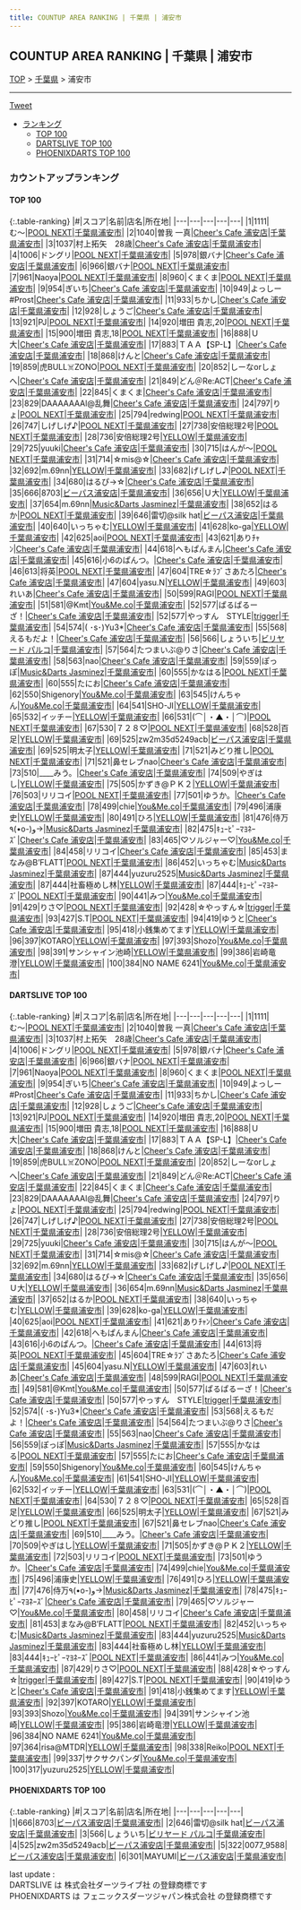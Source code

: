 ```yaml
---
title: COUNTUP AREA RANKING | 千葉県 | 浦安市
---
```

## COUNTUP AREA RANKING | 千葉県 | 浦安市

[TOP](/darts/rank/) > [千葉県](/darts/rank/千葉県/) > 浦安市

___

<a href="https://twitter.com/share?ref_src=twsrc%5Etfw" data-text="COUNTUP AREA RANKING | 千葉県浦安市" class="twitter-share-button" data-hashtags="DARTSLIVE,PHOENIXDARTS,darts,ダーツ" data-show-count="false">Tweet</a>

* [ランキング](#カウントアップランキング)
    * [TOP 100](#top-100)
    * [DARTSLIVE TOP 100](#dartslive-top-100)
    * [PHOENIXDARTS TOP 100](#phoenixdarts-top-100)

### カウントアップランキング

#### TOP 100



{:.table-ranking}
|#|スコア|名前|店名|所在地|
|---|---|---|---|---|
|1|1111|<span class="rank-name-dl">む〜</span>|<a href="https://search.dartslive.com/jp/shop/035c0e2eb61303ff0d9b047a20a7ba1e">POOL NEXT</a>|<a href="/darts/rank/千葉県/浦安市">千葉県浦安市</a>|
|2|1040|<span class="rank-name-dl">曽我 一真</span>|<a href="https://search.dartslive.com/jp/shop/811f47dc8cd343ef0d9b047a20a7ba1e">Cheer's Cafe 浦安店</a>|<a href="/darts/rank/千葉県/浦安市">千葉県浦安市</a>|
|3|1037|<span class="rank-name-dl">村上拓矢　28歳</span>|<a href="https://search.dartslive.com/jp/shop/811f47dc8cd343ef0d9b047a20a7ba1e">Cheer's Cafe 浦安店</a>|<a href="/darts/rank/千葉県/浦安市">千葉県浦安市</a>|
|4|1006|<span class="rank-name-dl">ドングリ</span>|<a href="https://search.dartslive.com/jp/shop/035c0e2eb61303ff0d9b047a20a7ba1e">POOL NEXT</a>|<a href="/darts/rank/千葉県/浦安市">千葉県浦安市</a>|
|5|978|<span class="rank-name-dl">銀バナ</span>|<a href="https://search.dartslive.com/jp/shop/811f47dc8cd343ef0d9b047a20a7ba1e">Cheer's Cafe 浦安店</a>|<a href="/darts/rank/千葉県/浦安市">千葉県浦安市</a>|
|6|966|<span class="rank-name-dl">銀バナ</span>|<a href="https://search.dartslive.com/jp/shop/035c0e2eb61303ff0d9b047a20a7ba1e">POOL NEXT</a>|<a href="/darts/rank/千葉県/浦安市">千葉県浦安市</a>|
|7|961|<span class="rank-name-dl">Naoya</span>|<a href="https://search.dartslive.com/jp/shop/035c0e2eb61303ff0d9b047a20a7ba1e">POOL NEXT</a>|<a href="/darts/rank/千葉県/浦安市">千葉県浦安市</a>|
|8|960|<span class="rank-name-dl">くまくま</span>|<a href="https://search.dartslive.com/jp/shop/035c0e2eb61303ff0d9b047a20a7ba1e">POOL NEXT</a>|<a href="/darts/rank/千葉県/浦安市">千葉県浦安市</a>|
|9|954|<span class="rank-name-dl">ぎいち</span>|<a href="https://search.dartslive.com/jp/shop/811f47dc8cd343ef0d9b047a20a7ba1e">Cheer's Cafe 浦安店</a>|<a href="/darts/rank/千葉県/浦安市">千葉県浦安市</a>|
|10|949|<span class="rank-name-dl">よっしー#Prost</span>|<a href="https://search.dartslive.com/jp/shop/811f47dc8cd343ef0d9b047a20a7ba1e">Cheer's Cafe 浦安店</a>|<a href="/darts/rank/千葉県/浦安市">千葉県浦安市</a>|
|11|933|<span class="rank-name-dl">ちかし</span>|<a href="https://search.dartslive.com/jp/shop/811f47dc8cd343ef0d9b047a20a7ba1e">Cheer's Cafe 浦安店</a>|<a href="/darts/rank/千葉県/浦安市">千葉県浦安市</a>|
|12|928|<span class="rank-name-dl">しょうご</span>|<a href="https://search.dartslive.com/jp/shop/811f47dc8cd343ef0d9b047a20a7ba1e">Cheer's Cafe 浦安店</a>|<a href="/darts/rank/千葉県/浦安市">千葉県浦安市</a>|
|13|921|<span class="rank-name-dl">PJ</span>|<a href="https://search.dartslive.com/jp/shop/035c0e2eb61303ff0d9b047a20a7ba1e">POOL NEXT</a>|<a href="/darts/rank/千葉県/浦安市">千葉県浦安市</a>|
|14|920|<span class="rank-name-dl">増田 貴志,20</span>|<a href="https://search.dartslive.com/jp/shop/035c0e2eb61303ff0d9b047a20a7ba1e">POOL NEXT</a>|<a href="/darts/rank/千葉県/浦安市">千葉県浦安市</a>|
|15|900|<span class="rank-name-dl">増田 貴志,18</span>|<a href="https://search.dartslive.com/jp/shop/035c0e2eb61303ff0d9b047a20a7ba1e">POOL NEXT</a>|<a href="/darts/rank/千葉県/浦安市">千葉県浦安市</a>|
|16|888|<span class="rank-name-dl">Ｕ大</span>|<a href="https://search.dartslive.com/jp/shop/811f47dc8cd343ef0d9b047a20a7ba1e">Cheer's Cafe 浦安店</a>|<a href="/darts/rank/千葉県/浦安市">千葉県浦安市</a>|
|17|883|<span class="rank-name-dl">ＴＡＡ【SP-L】</span>|<a href="https://search.dartslive.com/jp/shop/811f47dc8cd343ef0d9b047a20a7ba1e">Cheer's Cafe 浦安店</a>|<a href="/darts/rank/千葉県/浦安市">千葉県浦安市</a>|
|18|868|<span class="rank-name-dl">けんと</span>|<a href="https://search.dartslive.com/jp/shop/811f47dc8cd343ef0d9b047a20a7ba1e">Cheer's Cafe 浦安店</a>|<a href="/darts/rank/千葉県/浦安市">千葉県浦安市</a>|
|19|859|<span class="rank-name-dl">虎BULL☠️ZONO</span>|<a href="https://search.dartslive.com/jp/shop/035c0e2eb61303ff0d9b047a20a7ba1e">POOL NEXT</a>|<a href="/darts/rank/千葉県/浦安市">千葉県浦安市</a>|
|20|852|<span class="rank-name-dl">しーなorしょへ</span>|<a href="https://search.dartslive.com/jp/shop/811f47dc8cd343ef0d9b047a20a7ba1e">Cheer's Cafe 浦安店</a>|<a href="/darts/rank/千葉県/浦安市">千葉県浦安市</a>|
|21|849|<span class="rank-name-dl">どん＠Re:ACT</span>|<a href="https://search.dartslive.com/jp/shop/811f47dc8cd343ef0d9b047a20a7ba1e">Cheer's Cafe 浦安店</a>|<a href="/darts/rank/千葉県/浦安市">千葉県浦安市</a>|
|22|845|<span class="rank-name-dl">くまくま</span>|<a href="https://search.dartslive.com/jp/shop/811f47dc8cd343ef0d9b047a20a7ba1e">Cheer's Cafe 浦安店</a>|<a href="/darts/rank/千葉県/浦安市">千葉県浦安市</a>|
|23|829|<span class="rank-name-dl">DAAAAAAAl@乱舞</span>|<a href="https://search.dartslive.com/jp/shop/811f47dc8cd343ef0d9b047a20a7ba1e">Cheer's Cafe 浦安店</a>|<a href="/darts/rank/千葉県/浦安市">千葉県浦安市</a>|
|24|797|<span class="rank-name-dl">りょ</span>|<a href="https://search.dartslive.com/jp/shop/035c0e2eb61303ff0d9b047a20a7ba1e">POOL NEXT</a>|<a href="/darts/rank/千葉県/浦安市">千葉県浦安市</a>|
|25|794|<span class="rank-name-dl">redwing</span>|<a href="https://search.dartslive.com/jp/shop/035c0e2eb61303ff0d9b047a20a7ba1e">POOL NEXT</a>|<a href="/darts/rank/千葉県/浦安市">千葉県浦安市</a>|
|26|747|<span class="rank-name-dl">しげしげ♪</span>|<a href="https://search.dartslive.com/jp/shop/035c0e2eb61303ff0d9b047a20a7ba1e">POOL NEXT</a>|<a href="/darts/rank/千葉県/浦安市">千葉県浦安市</a>|
|27|738|<span class="rank-name-dl">安倍総理2号</span>|<a href="https://search.dartslive.com/jp/shop/035c0e2eb61303ff0d9b047a20a7ba1e">POOL NEXT</a>|<a href="/darts/rank/千葉県/浦安市">千葉県浦安市</a>|
|28|736|<span class="rank-name-dl">安倍総理2号</span>|<a href="https://search.dartslive.com/jp/shop/4d17669e9b54b8c90d9b047a20a7ba1e">YELLOW</a>|<a href="/darts/rank/千葉県/浦安市">千葉県浦安市</a>|
|29|725|<span class="rank-name-dl">yuuki</span>|<a href="https://search.dartslive.com/jp/shop/811f47dc8cd343ef0d9b047a20a7ba1e">Cheer's Cafe 浦安店</a>|<a href="/darts/rank/千葉県/浦安市">千葉県浦安市</a>|
|30|715|<span class="rank-name-dl">はんが〜</span>|<a href="https://search.dartslive.com/jp/shop/035c0e2eb61303ff0d9b047a20a7ba1e">POOL NEXT</a>|<a href="/darts/rank/千葉県/浦安市">千葉県浦安市</a>|
|31|714|<span class="rank-name-dl">☆mis@☆</span>|<a href="https://search.dartslive.com/jp/shop/811f47dc8cd343ef0d9b047a20a7ba1e">Cheer's Cafe 浦安店</a>|<a href="/darts/rank/千葉県/浦安市">千葉県浦安市</a>|
|32|692|<span class="rank-name-dl">m.69nn</span>|<a href="https://search.dartslive.com/jp/shop/4d17669e9b54b8c90d9b047a20a7ba1e">YELLOW</a>|<a href="/darts/rank/千葉県/浦安市">千葉県浦安市</a>|
|33|682|<span class="rank-name-dl">げしげし♪</span>|<a href="https://search.dartslive.com/jp/shop/035c0e2eb61303ff0d9b047a20a7ba1e">POOL NEXT</a>|<a href="/darts/rank/千葉県/浦安市">千葉県浦安市</a>|
|34|680|<span class="rank-name-dl">はるぴ→☆</span>|<a href="https://search.dartslive.com/jp/shop/811f47dc8cd343ef0d9b047a20a7ba1e">Cheer's Cafe 浦安店</a>|<a href="/darts/rank/千葉県/浦安市">千葉県浦安市</a>|
|35|666|<span class="rank-name-pd">8703</span>|<a href="https://vs.phoenixdarts.com/jp/shop/shopDetailInfo/s_58480?s_seq=58480">ビーパス浦安店</a>|<a href="/darts/rank/千葉県/浦安市">千葉県浦安市</a>|
|36|656|<span class="rank-name-dl">Ｕ大</span>|<a href="https://search.dartslive.com/jp/shop/4d17669e9b54b8c90d9b047a20a7ba1e">YELLOW</a>|<a href="/darts/rank/千葉県/浦安市">千葉県浦安市</a>|
|37|654|<span class="rank-name-dl">m.69nn</span>|<a href="https://search.dartslive.com/jp/shop/c284aa7f6c6288470d9b047a20a7ba1e">Music&Darts Jasminez</a>|<a href="/darts/rank/千葉県/浦安市">千葉県浦安市</a>|
|38|652|<span class="rank-name-dl">はるか</span>|<a href="https://search.dartslive.com/jp/shop/035c0e2eb61303ff0d9b047a20a7ba1e">POOL NEXT</a>|<a href="/darts/rank/千葉県/浦安市">千葉県浦安市</a>|
|39|646|<span class="rank-name-pd">雷切@silk hat</span>|<a href="https://vs.phoenixdarts.com/jp/shop/shopDetailInfo/s_58480?s_seq=58480">ビーパス浦安店</a>|<a href="/darts/rank/千葉県/浦安市">千葉県浦安市</a>|
|40|640|<span class="rank-name-dl">いっちゃむ</span>|<a href="https://search.dartslive.com/jp/shop/4d17669e9b54b8c90d9b047a20a7ba1e">YELLOW</a>|<a href="/darts/rank/千葉県/浦安市">千葉県浦安市</a>|
|41|628|<span class="rank-name-dl">ko-ga</span>|<a href="https://search.dartslive.com/jp/shop/4d17669e9b54b8c90d9b047a20a7ba1e">YELLOW</a>|<a href="/darts/rank/千葉県/浦安市">千葉県浦安市</a>|
|42|625|<span class="rank-name-dl">aoi</span>|<a href="https://search.dartslive.com/jp/shop/035c0e2eb61303ff0d9b047a20a7ba1e">POOL NEXT</a>|<a href="/darts/rank/千葉県/浦安市">千葉県浦安市</a>|
|43|621|<span class="rank-name-dl">ありﾁｬﾝ</span>|<a href="https://search.dartslive.com/jp/shop/811f47dc8cd343ef0d9b047a20a7ba1e">Cheer's Cafe 浦安店</a>|<a href="/darts/rank/千葉県/浦安市">千葉県浦安市</a>|
|44|618|<span class="rank-name-dl">へもぱんまん</span>|<a href="https://search.dartslive.com/jp/shop/811f47dc8cd343ef0d9b047a20a7ba1e">Cheer's Cafe 浦安店</a>|<a href="/darts/rank/千葉県/浦安市">千葉県浦安市</a>|
|45|616|<span class="rank-name-dl">小6のぱんつ。</span>|<a href="https://search.dartslive.com/jp/shop/811f47dc8cd343ef0d9b047a20a7ba1e">Cheer's Cafe 浦安店</a>|<a href="/darts/rank/千葉県/浦安市">千葉県浦安市</a>|
|46|613|<span class="rank-name-dl">将英</span>|<a href="https://search.dartslive.com/jp/shop/035c0e2eb61303ff0d9b047a20a7ba1e">POOL NEXT</a>|<a href="/darts/rank/千葉県/浦安市">千葉県浦安市</a>|
|47|604|<span class="rank-name-dl">TRE☆ﾗﾌﾞさあたろ</span>|<a href="https://search.dartslive.com/jp/shop/811f47dc8cd343ef0d9b047a20a7ba1e">Cheer's Cafe 浦安店</a>|<a href="/darts/rank/千葉県/浦安市">千葉県浦安市</a>|
|47|604|<span class="rank-name-dl">yasu.N</span>|<a href="https://search.dartslive.com/jp/shop/4d17669e9b54b8c90d9b047a20a7ba1e">YELLOW</a>|<a href="/darts/rank/千葉県/浦安市">千葉県浦安市</a>|
|49|603|<span class="rank-name-dl">れいあ</span>|<a href="https://search.dartslive.com/jp/shop/811f47dc8cd343ef0d9b047a20a7ba1e">Cheer's Cafe 浦安店</a>|<a href="/darts/rank/千葉県/浦安市">千葉県浦安市</a>|
|50|599|<span class="rank-name-dl">RAGI</span>|<a href="https://search.dartslive.com/jp/shop/035c0e2eb61303ff0d9b047a20a7ba1e">POOL NEXT</a>|<a href="/darts/rank/千葉県/浦安市">千葉県浦安市</a>|
|51|581|<span class="rank-name-dl">@Kmt</span>|<a href="https://search.dartslive.com/jp/shop/97f06678924758620d9b047a20a7ba1e">You&Me.co</a>|<a href="/darts/rank/千葉県/浦安市">千葉県浦安市</a>|
|52|577|<span class="rank-name-dl">ぱるぱるーざ！</span>|<a href="https://search.dartslive.com/jp/shop/811f47dc8cd343ef0d9b047a20a7ba1e">Cheer's Cafe 浦安店</a>|<a href="/darts/rank/千葉県/浦安市">千葉県浦安市</a>|
|52|577|<span class="rank-name-dl">やっすん　STYLE</span>|<a href="https://search.dartslive.com/jp/shop/d90cf2092112e8110d9b047a20a7ba1e">trigger</a>|<a href="/darts/rank/千葉県/浦安市">千葉県浦安市</a>|
|54|574|<span class="rank-name-dl">( ･s･)Yu3*</span>|<a href="https://search.dartslive.com/jp/shop/811f47dc8cd343ef0d9b047a20a7ba1e">Cheer's Cafe 浦安店</a>|<a href="/darts/rank/千葉県/浦安市">千葉県浦安市</a>|
|55|568|<span class="rank-name-dl">えるもだよ！</span>|<a href="https://search.dartslive.com/jp/shop/811f47dc8cd343ef0d9b047a20a7ba1e">Cheer's Cafe 浦安店</a>|<a href="/darts/rank/千葉県/浦安市">千葉県浦安市</a>|
|56|566|<span class="rank-name-pd">しょういち</span>|<a href="https://vs.phoenixdarts.com/jp/shop/shopDetailInfo/s_58481?s_seq=58481">ビリヤード パルコ</a>|<a href="/darts/rank/千葉県/浦安市">千葉県浦安市</a>|
|57|564|<span class="rank-name-dl">たつまいぶ@りさ</span>|<a href="https://search.dartslive.com/jp/shop/811f47dc8cd343ef0d9b047a20a7ba1e">Cheer's Cafe 浦安店</a>|<a href="/darts/rank/千葉県/浦安市">千葉県浦安市</a>|
|58|563|<span class="rank-name-dl">nao</span>|<a href="https://search.dartslive.com/jp/shop/811f47dc8cd343ef0d9b047a20a7ba1e">Cheer's Cafe 浦安店</a>|<a href="/darts/rank/千葉県/浦安市">千葉県浦安市</a>|
|59|559|<span class="rank-name-dl">ぽっぽ</span>|<a href="https://search.dartslive.com/jp/shop/c284aa7f6c6288470d9b047a20a7ba1e">Music&Darts Jasminez</a>|<a href="/darts/rank/千葉県/浦安市">千葉県浦安市</a>|
|60|555|<span class="rank-name-dl">かなはる</span>|<a href="https://search.dartslive.com/jp/shop/035c0e2eb61303ff0d9b047a20a7ba1e">POOL NEXT</a>|<a href="/darts/rank/千葉県/浦安市">千葉県浦安市</a>|
|60|555|<span class="rank-name-dl">たにお</span>|<a href="https://search.dartslive.com/jp/shop/811f47dc8cd343ef0d9b047a20a7ba1e">Cheer's Cafe 浦安店</a>|<a href="/darts/rank/千葉県/浦安市">千葉県浦安市</a>|
|62|550|<span class="rank-name-dl">Shigenory</span>|<a href="https://search.dartslive.com/jp/shop/97f06678924758620d9b047a20a7ba1e">You&Me.co</a>|<a href="/darts/rank/千葉県/浦安市">千葉県浦安市</a>|
|63|545|<span class="rank-name-dl">けんちゃん</span>|<a href="https://search.dartslive.com/jp/shop/97f06678924758620d9b047a20a7ba1e">You&Me.co</a>|<a href="/darts/rank/千葉県/浦安市">千葉県浦安市</a>|
|64|541|<span class="rank-name-dl">SHO-JI</span>|<a href="https://search.dartslive.com/jp/shop/4d17669e9b54b8c90d9b047a20a7ba1e">YELLOW</a>|<a href="/darts/rank/千葉県/浦安市">千葉県浦安市</a>|
|65|532|<span class="rank-name-dl">イッチー</span>|<a href="https://search.dartslive.com/jp/shop/4d17669e9b54b8c90d9b047a20a7ba1e">YELLOW</a>|<a href="/darts/rank/千葉県/浦安市">千葉県浦安市</a>|
|66|531|<span class="rank-name-dl">(⌒│・▲・│⌒)</span>|<a href="https://search.dartslive.com/jp/shop/035c0e2eb61303ff0d9b047a20a7ba1e">POOL NEXT</a>|<a href="/darts/rank/千葉県/浦安市">千葉県浦安市</a>|
|67|530|<span class="rank-name-dl">７２８♡</span>|<a href="https://search.dartslive.com/jp/shop/035c0e2eb61303ff0d9b047a20a7ba1e">POOL NEXT</a>|<a href="/darts/rank/千葉県/浦安市">千葉県浦安市</a>|
|68|528|<span class="rank-name-dl">百足</span>|<a href="https://search.dartslive.com/jp/shop/4d17669e9b54b8c90d9b047a20a7ba1e">YELLOW</a>|<a href="/darts/rank/千葉県/浦安市">千葉県浦安市</a>|
|69|525|<span class="rank-name-pd">zw2m35d5249acb</span>|<a href="https://vs.phoenixdarts.com/jp/shop/shopDetailInfo/s_58480?s_seq=58480">ビーパス浦安店</a>|<a href="/darts/rank/千葉県/浦安市">千葉県浦安市</a>|
|69|525|<span class="rank-name-dl">明太子</span>|<a href="https://search.dartslive.com/jp/shop/4d17669e9b54b8c90d9b047a20a7ba1e">YELLOW</a>|<a href="/darts/rank/千葉県/浦安市">千葉県浦安市</a>|
|71|521|<span class="rank-name-dl">みどり推し</span>|<a href="https://search.dartslive.com/jp/shop/035c0e2eb61303ff0d9b047a20a7ba1e">POOL NEXT</a>|<a href="/darts/rank/千葉県/浦安市">千葉県浦安市</a>|
|71|521|<span class="rank-name-dl">鼻セレブnao</span>|<a href="https://search.dartslive.com/jp/shop/811f47dc8cd343ef0d9b047a20a7ba1e">Cheer's Cafe 浦安店</a>|<a href="/darts/rank/千葉県/浦安市">千葉県浦安市</a>|
|73|510|<span class="rank-name-dl">____みう。</span>|<a href="https://search.dartslive.com/jp/shop/811f47dc8cd343ef0d9b047a20a7ba1e">Cheer's Cafe 浦安店</a>|<a href="/darts/rank/千葉県/浦安市">千葉県浦安市</a>|
|74|509|<span class="rank-name-dl">やぎはし</span>|<a href="https://search.dartslive.com/jp/shop/4d17669e9b54b8c90d9b047a20a7ba1e">YELLOW</a>|<a href="/darts/rank/千葉県/浦安市">千葉県浦安市</a>|
|75|505|<span class="rank-name-dl">かずき@ＰＫ２</span>|<a href="https://search.dartslive.com/jp/shop/4d17669e9b54b8c90d9b047a20a7ba1e">YELLOW</a>|<a href="/darts/rank/千葉県/浦安市">千葉県浦安市</a>|
|76|503|<span class="rank-name-dl">リリコイ</span>|<a href="https://search.dartslive.com/jp/shop/035c0e2eb61303ff0d9b047a20a7ba1e">POOL NEXT</a>|<a href="/darts/rank/千葉県/浦安市">千葉県浦安市</a>|
|77|501|<span class="rank-name-dl">ゆうか。</span>|<a href="https://search.dartslive.com/jp/shop/811f47dc8cd343ef0d9b047a20a7ba1e">Cheer's Cafe 浦安店</a>|<a href="/darts/rank/千葉県/浦安市">千葉県浦安市</a>|
|78|499|<span class="rank-name-dl">chie</span>|<a href="https://search.dartslive.com/jp/shop/97f06678924758620d9b047a20a7ba1e">You&Me.co</a>|<a href="/darts/rank/千葉県/浦安市">千葉県浦安市</a>|
|79|496|<span class="rank-name-dl">浦康史</span>|<a href="https://search.dartslive.com/jp/shop/4d17669e9b54b8c90d9b047a20a7ba1e">YELLOW</a>|<a href="/darts/rank/千葉県/浦安市">千葉県浦安市</a>|
|80|491|<span class="rank-name-dl">ひろ</span>|<a href="https://search.dartslive.com/jp/shop/4d17669e9b54b8c90d9b047a20a7ba1e">YELLOW</a>|<a href="/darts/rank/千葉県/浦安市">千葉県浦安市</a>|
|81|476|<span class="rank-name-dl">侍万٩(•o-)و→</span>|<a href="https://search.dartslive.com/jp/shop/c284aa7f6c6288470d9b047a20a7ba1e">Music&Darts Jasminez</a>|<a href="/darts/rank/千葉県/浦安市">千葉県浦安市</a>|
|82|475|<span class="rank-name-dl">ｷｭｰﾋﾟｰﾏﾖﾈｰｽﾞ</span>|<a href="https://search.dartslive.com/jp/shop/811f47dc8cd343ef0d9b047a20a7ba1e">Cheer's Cafe 浦安店</a>|<a href="/darts/rank/千葉県/浦安市">千葉県浦安市</a>|
|83|465|<span class="rank-name-dl">♡ソルジャー♡</span>|<a href="https://search.dartslive.com/jp/shop/97f06678924758620d9b047a20a7ba1e">You&Me.co</a>|<a href="/darts/rank/千葉県/浦安市">千葉県浦安市</a>|
|84|458|<span class="rank-name-dl">リリコイ</span>|<a href="https://search.dartslive.com/jp/shop/811f47dc8cd343ef0d9b047a20a7ba1e">Cheer's Cafe 浦安店</a>|<a href="/darts/rank/千葉県/浦安市">千葉県浦安市</a>|
|85|453|<span class="rank-name-dl">まなみ@B’FLATT</span>|<a href="https://search.dartslive.com/jp/shop/035c0e2eb61303ff0d9b047a20a7ba1e">POOL NEXT</a>|<a href="/darts/rank/千葉県/浦安市">千葉県浦安市</a>|
|86|452|<span class="rank-name-dl">いっちゃむ</span>|<a href="https://search.dartslive.com/jp/shop/c284aa7f6c6288470d9b047a20a7ba1e">Music&Darts Jasminez</a>|<a href="/darts/rank/千葉県/浦安市">千葉県浦安市</a>|
|87|444|<span class="rank-name-dl">yuzuru2525</span>|<a href="https://search.dartslive.com/jp/shop/c284aa7f6c6288470d9b047a20a7ba1e">Music&Darts Jasminez</a>|<a href="/darts/rank/千葉県/浦安市">千葉県浦安市</a>|
|87|444|<span class="rank-name-dl">社畜極めし林</span>|<a href="https://search.dartslive.com/jp/shop/4d17669e9b54b8c90d9b047a20a7ba1e">YELLOW</a>|<a href="/darts/rank/千葉県/浦安市">千葉県浦安市</a>|
|87|444|<span class="rank-name-dl">ｷｭｰﾋﾟｰﾏﾖﾈｰｽﾞ</span>|<a href="https://search.dartslive.com/jp/shop/035c0e2eb61303ff0d9b047a20a7ba1e">POOL NEXT</a>|<a href="/darts/rank/千葉県/浦安市">千葉県浦安市</a>|
|90|441|<span class="rank-name-dl">みつ</span>|<a href="https://search.dartslive.com/jp/shop/97f06678924758620d9b047a20a7ba1e">You&Me.co</a>|<a href="/darts/rank/千葉県/浦安市">千葉県浦安市</a>|
|91|429|<span class="rank-name-dl">りさ♡</span>|<a href="https://search.dartslive.com/jp/shop/035c0e2eb61303ff0d9b047a20a7ba1e">POOL NEXT</a>|<a href="/darts/rank/千葉県/浦安市">千葉県浦安市</a>|
|92|428|<span class="rank-name-dl">☆やっすん☆</span>|<a href="https://search.dartslive.com/jp/shop/d90cf2092112e8110d9b047a20a7ba1e">trigger</a>|<a href="/darts/rank/千葉県/浦安市">千葉県浦安市</a>|
|93|427|<span class="rank-name-dl">S.T</span>|<a href="https://search.dartslive.com/jp/shop/035c0e2eb61303ff0d9b047a20a7ba1e">POOL NEXT</a>|<a href="/darts/rank/千葉県/浦安市">千葉県浦安市</a>|
|94|419|<span class="rank-name-dl">ゆうと</span>|<a href="https://search.dartslive.com/jp/shop/811f47dc8cd343ef0d9b047a20a7ba1e">Cheer's Cafe 浦安店</a>|<a href="/darts/rank/千葉県/浦安市">千葉県浦安市</a>|
|95|418|<span class="rank-name-dl">小銭集めてます</span>|<a href="https://search.dartslive.com/jp/shop/4d17669e9b54b8c90d9b047a20a7ba1e">YELLOW</a>|<a href="/darts/rank/千葉県/浦安市">千葉県浦安市</a>|
|96|397|<span class="rank-name-dl">KOTARO</span>|<a href="https://search.dartslive.com/jp/shop/4d17669e9b54b8c90d9b047a20a7ba1e">YELLOW</a>|<a href="/darts/rank/千葉県/浦安市">千葉県浦安市</a>|
|97|393|<span class="rank-name-dl">Shozo</span>|<a href="https://search.dartslive.com/jp/shop/97f06678924758620d9b047a20a7ba1e">You&Me.co</a>|<a href="/darts/rank/千葉県/浦安市">千葉県浦安市</a>|
|98|391|<span class="rank-name-dl">サンシャイン池崎</span>|<a href="https://search.dartslive.com/jp/shop/4d17669e9b54b8c90d9b047a20a7ba1e">YELLOW</a>|<a href="/darts/rank/千葉県/浦安市">千葉県浦安市</a>|
|99|386|<span class="rank-name-dl">岩崎竜澄</span>|<a href="https://search.dartslive.com/jp/shop/4d17669e9b54b8c90d9b047a20a7ba1e">YELLOW</a>|<a href="/darts/rank/千葉県/浦安市">千葉県浦安市</a>|
|100|384|<span class="rank-name-dl">NO NAME 6241</span>|<a href="https://search.dartslive.com/jp/shop/97f06678924758620d9b047a20a7ba1e">You&Me.co</a>|<a href="/darts/rank/千葉県/浦安市">千葉県浦安市</a>|


#### DARTSLIVE TOP 100



{:.table-ranking}
|#|スコア|名前|店名|所在地|
|---|---|---|---|---|
|1|1111|<span class="rank-name-dl">む〜</span>|<a href="https://search.dartslive.com/jp/shop/035c0e2eb61303ff0d9b047a20a7ba1e">POOL NEXT</a>|<a href="/darts/rank/千葉県/浦安市">千葉県浦安市</a>|
|2|1040|<span class="rank-name-dl">曽我 一真</span>|<a href="https://search.dartslive.com/jp/shop/811f47dc8cd343ef0d9b047a20a7ba1e">Cheer's Cafe 浦安店</a>|<a href="/darts/rank/千葉県/浦安市">千葉県浦安市</a>|
|3|1037|<span class="rank-name-dl">村上拓矢　28歳</span>|<a href="https://search.dartslive.com/jp/shop/811f47dc8cd343ef0d9b047a20a7ba1e">Cheer's Cafe 浦安店</a>|<a href="/darts/rank/千葉県/浦安市">千葉県浦安市</a>|
|4|1006|<span class="rank-name-dl">ドングリ</span>|<a href="https://search.dartslive.com/jp/shop/035c0e2eb61303ff0d9b047a20a7ba1e">POOL NEXT</a>|<a href="/darts/rank/千葉県/浦安市">千葉県浦安市</a>|
|5|978|<span class="rank-name-dl">銀バナ</span>|<a href="https://search.dartslive.com/jp/shop/811f47dc8cd343ef0d9b047a20a7ba1e">Cheer's Cafe 浦安店</a>|<a href="/darts/rank/千葉県/浦安市">千葉県浦安市</a>|
|6|966|<span class="rank-name-dl">銀バナ</span>|<a href="https://search.dartslive.com/jp/shop/035c0e2eb61303ff0d9b047a20a7ba1e">POOL NEXT</a>|<a href="/darts/rank/千葉県/浦安市">千葉県浦安市</a>|
|7|961|<span class="rank-name-dl">Naoya</span>|<a href="https://search.dartslive.com/jp/shop/035c0e2eb61303ff0d9b047a20a7ba1e">POOL NEXT</a>|<a href="/darts/rank/千葉県/浦安市">千葉県浦安市</a>|
|8|960|<span class="rank-name-dl">くまくま</span>|<a href="https://search.dartslive.com/jp/shop/035c0e2eb61303ff0d9b047a20a7ba1e">POOL NEXT</a>|<a href="/darts/rank/千葉県/浦安市">千葉県浦安市</a>|
|9|954|<span class="rank-name-dl">ぎいち</span>|<a href="https://search.dartslive.com/jp/shop/811f47dc8cd343ef0d9b047a20a7ba1e">Cheer's Cafe 浦安店</a>|<a href="/darts/rank/千葉県/浦安市">千葉県浦安市</a>|
|10|949|<span class="rank-name-dl">よっしー#Prost</span>|<a href="https://search.dartslive.com/jp/shop/811f47dc8cd343ef0d9b047a20a7ba1e">Cheer's Cafe 浦安店</a>|<a href="/darts/rank/千葉県/浦安市">千葉県浦安市</a>|
|11|933|<span class="rank-name-dl">ちかし</span>|<a href="https://search.dartslive.com/jp/shop/811f47dc8cd343ef0d9b047a20a7ba1e">Cheer's Cafe 浦安店</a>|<a href="/darts/rank/千葉県/浦安市">千葉県浦安市</a>|
|12|928|<span class="rank-name-dl">しょうご</span>|<a href="https://search.dartslive.com/jp/shop/811f47dc8cd343ef0d9b047a20a7ba1e">Cheer's Cafe 浦安店</a>|<a href="/darts/rank/千葉県/浦安市">千葉県浦安市</a>|
|13|921|<span class="rank-name-dl">PJ</span>|<a href="https://search.dartslive.com/jp/shop/035c0e2eb61303ff0d9b047a20a7ba1e">POOL NEXT</a>|<a href="/darts/rank/千葉県/浦安市">千葉県浦安市</a>|
|14|920|<span class="rank-name-dl">増田 貴志,20</span>|<a href="https://search.dartslive.com/jp/shop/035c0e2eb61303ff0d9b047a20a7ba1e">POOL NEXT</a>|<a href="/darts/rank/千葉県/浦安市">千葉県浦安市</a>|
|15|900|<span class="rank-name-dl">増田 貴志,18</span>|<a href="https://search.dartslive.com/jp/shop/035c0e2eb61303ff0d9b047a20a7ba1e">POOL NEXT</a>|<a href="/darts/rank/千葉県/浦安市">千葉県浦安市</a>|
|16|888|<span class="rank-name-dl">Ｕ大</span>|<a href="https://search.dartslive.com/jp/shop/811f47dc8cd343ef0d9b047a20a7ba1e">Cheer's Cafe 浦安店</a>|<a href="/darts/rank/千葉県/浦安市">千葉県浦安市</a>|
|17|883|<span class="rank-name-dl">ＴＡＡ【SP-L】</span>|<a href="https://search.dartslive.com/jp/shop/811f47dc8cd343ef0d9b047a20a7ba1e">Cheer's Cafe 浦安店</a>|<a href="/darts/rank/千葉県/浦安市">千葉県浦安市</a>|
|18|868|<span class="rank-name-dl">けんと</span>|<a href="https://search.dartslive.com/jp/shop/811f47dc8cd343ef0d9b047a20a7ba1e">Cheer's Cafe 浦安店</a>|<a href="/darts/rank/千葉県/浦安市">千葉県浦安市</a>|
|19|859|<span class="rank-name-dl">虎BULL☠️ZONO</span>|<a href="https://search.dartslive.com/jp/shop/035c0e2eb61303ff0d9b047a20a7ba1e">POOL NEXT</a>|<a href="/darts/rank/千葉県/浦安市">千葉県浦安市</a>|
|20|852|<span class="rank-name-dl">しーなorしょへ</span>|<a href="https://search.dartslive.com/jp/shop/811f47dc8cd343ef0d9b047a20a7ba1e">Cheer's Cafe 浦安店</a>|<a href="/darts/rank/千葉県/浦安市">千葉県浦安市</a>|
|21|849|<span class="rank-name-dl">どん＠Re:ACT</span>|<a href="https://search.dartslive.com/jp/shop/811f47dc8cd343ef0d9b047a20a7ba1e">Cheer's Cafe 浦安店</a>|<a href="/darts/rank/千葉県/浦安市">千葉県浦安市</a>|
|22|845|<span class="rank-name-dl">くまくま</span>|<a href="https://search.dartslive.com/jp/shop/811f47dc8cd343ef0d9b047a20a7ba1e">Cheer's Cafe 浦安店</a>|<a href="/darts/rank/千葉県/浦安市">千葉県浦安市</a>|
|23|829|<span class="rank-name-dl">DAAAAAAAl@乱舞</span>|<a href="https://search.dartslive.com/jp/shop/811f47dc8cd343ef0d9b047a20a7ba1e">Cheer's Cafe 浦安店</a>|<a href="/darts/rank/千葉県/浦安市">千葉県浦安市</a>|
|24|797|<span class="rank-name-dl">りょ</span>|<a href="https://search.dartslive.com/jp/shop/035c0e2eb61303ff0d9b047a20a7ba1e">POOL NEXT</a>|<a href="/darts/rank/千葉県/浦安市">千葉県浦安市</a>|
|25|794|<span class="rank-name-dl">redwing</span>|<a href="https://search.dartslive.com/jp/shop/035c0e2eb61303ff0d9b047a20a7ba1e">POOL NEXT</a>|<a href="/darts/rank/千葉県/浦安市">千葉県浦安市</a>|
|26|747|<span class="rank-name-dl">しげしげ♪</span>|<a href="https://search.dartslive.com/jp/shop/035c0e2eb61303ff0d9b047a20a7ba1e">POOL NEXT</a>|<a href="/darts/rank/千葉県/浦安市">千葉県浦安市</a>|
|27|738|<span class="rank-name-dl">安倍総理2号</span>|<a href="https://search.dartslive.com/jp/shop/035c0e2eb61303ff0d9b047a20a7ba1e">POOL NEXT</a>|<a href="/darts/rank/千葉県/浦安市">千葉県浦安市</a>|
|28|736|<span class="rank-name-dl">安倍総理2号</span>|<a href="https://search.dartslive.com/jp/shop/4d17669e9b54b8c90d9b047a20a7ba1e">YELLOW</a>|<a href="/darts/rank/千葉県/浦安市">千葉県浦安市</a>|
|29|725|<span class="rank-name-dl">yuuki</span>|<a href="https://search.dartslive.com/jp/shop/811f47dc8cd343ef0d9b047a20a7ba1e">Cheer's Cafe 浦安店</a>|<a href="/darts/rank/千葉県/浦安市">千葉県浦安市</a>|
|30|715|<span class="rank-name-dl">はんが〜</span>|<a href="https://search.dartslive.com/jp/shop/035c0e2eb61303ff0d9b047a20a7ba1e">POOL NEXT</a>|<a href="/darts/rank/千葉県/浦安市">千葉県浦安市</a>|
|31|714|<span class="rank-name-dl">☆mis@☆</span>|<a href="https://search.dartslive.com/jp/shop/811f47dc8cd343ef0d9b047a20a7ba1e">Cheer's Cafe 浦安店</a>|<a href="/darts/rank/千葉県/浦安市">千葉県浦安市</a>|
|32|692|<span class="rank-name-dl">m.69nn</span>|<a href="https://search.dartslive.com/jp/shop/4d17669e9b54b8c90d9b047a20a7ba1e">YELLOW</a>|<a href="/darts/rank/千葉県/浦安市">千葉県浦安市</a>|
|33|682|<span class="rank-name-dl">げしげし♪</span>|<a href="https://search.dartslive.com/jp/shop/035c0e2eb61303ff0d9b047a20a7ba1e">POOL NEXT</a>|<a href="/darts/rank/千葉県/浦安市">千葉県浦安市</a>|
|34|680|<span class="rank-name-dl">はるぴ→☆</span>|<a href="https://search.dartslive.com/jp/shop/811f47dc8cd343ef0d9b047a20a7ba1e">Cheer's Cafe 浦安店</a>|<a href="/darts/rank/千葉県/浦安市">千葉県浦安市</a>|
|35|656|<span class="rank-name-dl">Ｕ大</span>|<a href="https://search.dartslive.com/jp/shop/4d17669e9b54b8c90d9b047a20a7ba1e">YELLOW</a>|<a href="/darts/rank/千葉県/浦安市">千葉県浦安市</a>|
|36|654|<span class="rank-name-dl">m.69nn</span>|<a href="https://search.dartslive.com/jp/shop/c284aa7f6c6288470d9b047a20a7ba1e">Music&Darts Jasminez</a>|<a href="/darts/rank/千葉県/浦安市">千葉県浦安市</a>|
|37|652|<span class="rank-name-dl">はるか</span>|<a href="https://search.dartslive.com/jp/shop/035c0e2eb61303ff0d9b047a20a7ba1e">POOL NEXT</a>|<a href="/darts/rank/千葉県/浦安市">千葉県浦安市</a>|
|38|640|<span class="rank-name-dl">いっちゃむ</span>|<a href="https://search.dartslive.com/jp/shop/4d17669e9b54b8c90d9b047a20a7ba1e">YELLOW</a>|<a href="/darts/rank/千葉県/浦安市">千葉県浦安市</a>|
|39|628|<span class="rank-name-dl">ko-ga</span>|<a href="https://search.dartslive.com/jp/shop/4d17669e9b54b8c90d9b047a20a7ba1e">YELLOW</a>|<a href="/darts/rank/千葉県/浦安市">千葉県浦安市</a>|
|40|625|<span class="rank-name-dl">aoi</span>|<a href="https://search.dartslive.com/jp/shop/035c0e2eb61303ff0d9b047a20a7ba1e">POOL NEXT</a>|<a href="/darts/rank/千葉県/浦安市">千葉県浦安市</a>|
|41|621|<span class="rank-name-dl">ありﾁｬﾝ</span>|<a href="https://search.dartslive.com/jp/shop/811f47dc8cd343ef0d9b047a20a7ba1e">Cheer's Cafe 浦安店</a>|<a href="/darts/rank/千葉県/浦安市">千葉県浦安市</a>|
|42|618|<span class="rank-name-dl">へもぱんまん</span>|<a href="https://search.dartslive.com/jp/shop/811f47dc8cd343ef0d9b047a20a7ba1e">Cheer's Cafe 浦安店</a>|<a href="/darts/rank/千葉県/浦安市">千葉県浦安市</a>|
|43|616|<span class="rank-name-dl">小6のぱんつ。</span>|<a href="https://search.dartslive.com/jp/shop/811f47dc8cd343ef0d9b047a20a7ba1e">Cheer's Cafe 浦安店</a>|<a href="/darts/rank/千葉県/浦安市">千葉県浦安市</a>|
|44|613|<span class="rank-name-dl">将英</span>|<a href="https://search.dartslive.com/jp/shop/035c0e2eb61303ff0d9b047a20a7ba1e">POOL NEXT</a>|<a href="/darts/rank/千葉県/浦安市">千葉県浦安市</a>|
|45|604|<span class="rank-name-dl">TRE☆ﾗﾌﾞさあたろ</span>|<a href="https://search.dartslive.com/jp/shop/811f47dc8cd343ef0d9b047a20a7ba1e">Cheer's Cafe 浦安店</a>|<a href="/darts/rank/千葉県/浦安市">千葉県浦安市</a>|
|45|604|<span class="rank-name-dl">yasu.N</span>|<a href="https://search.dartslive.com/jp/shop/4d17669e9b54b8c90d9b047a20a7ba1e">YELLOW</a>|<a href="/darts/rank/千葉県/浦安市">千葉県浦安市</a>|
|47|603|<span class="rank-name-dl">れいあ</span>|<a href="https://search.dartslive.com/jp/shop/811f47dc8cd343ef0d9b047a20a7ba1e">Cheer's Cafe 浦安店</a>|<a href="/darts/rank/千葉県/浦安市">千葉県浦安市</a>|
|48|599|<span class="rank-name-dl">RAGI</span>|<a href="https://search.dartslive.com/jp/shop/035c0e2eb61303ff0d9b047a20a7ba1e">POOL NEXT</a>|<a href="/darts/rank/千葉県/浦安市">千葉県浦安市</a>|
|49|581|<span class="rank-name-dl">@Kmt</span>|<a href="https://search.dartslive.com/jp/shop/97f06678924758620d9b047a20a7ba1e">You&Me.co</a>|<a href="/darts/rank/千葉県/浦安市">千葉県浦安市</a>|
|50|577|<span class="rank-name-dl">ぱるぱるーざ！</span>|<a href="https://search.dartslive.com/jp/shop/811f47dc8cd343ef0d9b047a20a7ba1e">Cheer's Cafe 浦安店</a>|<a href="/darts/rank/千葉県/浦安市">千葉県浦安市</a>|
|50|577|<span class="rank-name-dl">やっすん　STYLE</span>|<a href="https://search.dartslive.com/jp/shop/d90cf2092112e8110d9b047a20a7ba1e">trigger</a>|<a href="/darts/rank/千葉県/浦安市">千葉県浦安市</a>|
|52|574|<span class="rank-name-dl">( ･s･)Yu3*</span>|<a href="https://search.dartslive.com/jp/shop/811f47dc8cd343ef0d9b047a20a7ba1e">Cheer's Cafe 浦安店</a>|<a href="/darts/rank/千葉県/浦安市">千葉県浦安市</a>|
|53|568|<span class="rank-name-dl">えるもだよ！</span>|<a href="https://search.dartslive.com/jp/shop/811f47dc8cd343ef0d9b047a20a7ba1e">Cheer's Cafe 浦安店</a>|<a href="/darts/rank/千葉県/浦安市">千葉県浦安市</a>|
|54|564|<span class="rank-name-dl">たつまいぶ@りさ</span>|<a href="https://search.dartslive.com/jp/shop/811f47dc8cd343ef0d9b047a20a7ba1e">Cheer's Cafe 浦安店</a>|<a href="/darts/rank/千葉県/浦安市">千葉県浦安市</a>|
|55|563|<span class="rank-name-dl">nao</span>|<a href="https://search.dartslive.com/jp/shop/811f47dc8cd343ef0d9b047a20a7ba1e">Cheer's Cafe 浦安店</a>|<a href="/darts/rank/千葉県/浦安市">千葉県浦安市</a>|
|56|559|<span class="rank-name-dl">ぽっぽ</span>|<a href="https://search.dartslive.com/jp/shop/c284aa7f6c6288470d9b047a20a7ba1e">Music&Darts Jasminez</a>|<a href="/darts/rank/千葉県/浦安市">千葉県浦安市</a>|
|57|555|<span class="rank-name-dl">かなはる</span>|<a href="https://search.dartslive.com/jp/shop/035c0e2eb61303ff0d9b047a20a7ba1e">POOL NEXT</a>|<a href="/darts/rank/千葉県/浦安市">千葉県浦安市</a>|
|57|555|<span class="rank-name-dl">たにお</span>|<a href="https://search.dartslive.com/jp/shop/811f47dc8cd343ef0d9b047a20a7ba1e">Cheer's Cafe 浦安店</a>|<a href="/darts/rank/千葉県/浦安市">千葉県浦安市</a>|
|59|550|<span class="rank-name-dl">Shigenory</span>|<a href="https://search.dartslive.com/jp/shop/97f06678924758620d9b047a20a7ba1e">You&Me.co</a>|<a href="/darts/rank/千葉県/浦安市">千葉県浦安市</a>|
|60|545|<span class="rank-name-dl">けんちゃん</span>|<a href="https://search.dartslive.com/jp/shop/97f06678924758620d9b047a20a7ba1e">You&Me.co</a>|<a href="/darts/rank/千葉県/浦安市">千葉県浦安市</a>|
|61|541|<span class="rank-name-dl">SHO-JI</span>|<a href="https://search.dartslive.com/jp/shop/4d17669e9b54b8c90d9b047a20a7ba1e">YELLOW</a>|<a href="/darts/rank/千葉県/浦安市">千葉県浦安市</a>|
|62|532|<span class="rank-name-dl">イッチー</span>|<a href="https://search.dartslive.com/jp/shop/4d17669e9b54b8c90d9b047a20a7ba1e">YELLOW</a>|<a href="/darts/rank/千葉県/浦安市">千葉県浦安市</a>|
|63|531|<span class="rank-name-dl">(⌒│・▲・│⌒)</span>|<a href="https://search.dartslive.com/jp/shop/035c0e2eb61303ff0d9b047a20a7ba1e">POOL NEXT</a>|<a href="/darts/rank/千葉県/浦安市">千葉県浦安市</a>|
|64|530|<span class="rank-name-dl">７２８♡</span>|<a href="https://search.dartslive.com/jp/shop/035c0e2eb61303ff0d9b047a20a7ba1e">POOL NEXT</a>|<a href="/darts/rank/千葉県/浦安市">千葉県浦安市</a>|
|65|528|<span class="rank-name-dl">百足</span>|<a href="https://search.dartslive.com/jp/shop/4d17669e9b54b8c90d9b047a20a7ba1e">YELLOW</a>|<a href="/darts/rank/千葉県/浦安市">千葉県浦安市</a>|
|66|525|<span class="rank-name-dl">明太子</span>|<a href="https://search.dartslive.com/jp/shop/4d17669e9b54b8c90d9b047a20a7ba1e">YELLOW</a>|<a href="/darts/rank/千葉県/浦安市">千葉県浦安市</a>|
|67|521|<span class="rank-name-dl">みどり推し</span>|<a href="https://search.dartslive.com/jp/shop/035c0e2eb61303ff0d9b047a20a7ba1e">POOL NEXT</a>|<a href="/darts/rank/千葉県/浦安市">千葉県浦安市</a>|
|67|521|<span class="rank-name-dl">鼻セレブnao</span>|<a href="https://search.dartslive.com/jp/shop/811f47dc8cd343ef0d9b047a20a7ba1e">Cheer's Cafe 浦安店</a>|<a href="/darts/rank/千葉県/浦安市">千葉県浦安市</a>|
|69|510|<span class="rank-name-dl">____みう。</span>|<a href="https://search.dartslive.com/jp/shop/811f47dc8cd343ef0d9b047a20a7ba1e">Cheer's Cafe 浦安店</a>|<a href="/darts/rank/千葉県/浦安市">千葉県浦安市</a>|
|70|509|<span class="rank-name-dl">やぎはし</span>|<a href="https://search.dartslive.com/jp/shop/4d17669e9b54b8c90d9b047a20a7ba1e">YELLOW</a>|<a href="/darts/rank/千葉県/浦安市">千葉県浦安市</a>|
|71|505|<span class="rank-name-dl">かずき@ＰＫ２</span>|<a href="https://search.dartslive.com/jp/shop/4d17669e9b54b8c90d9b047a20a7ba1e">YELLOW</a>|<a href="/darts/rank/千葉県/浦安市">千葉県浦安市</a>|
|72|503|<span class="rank-name-dl">リリコイ</span>|<a href="https://search.dartslive.com/jp/shop/035c0e2eb61303ff0d9b047a20a7ba1e">POOL NEXT</a>|<a href="/darts/rank/千葉県/浦安市">千葉県浦安市</a>|
|73|501|<span class="rank-name-dl">ゆうか。</span>|<a href="https://search.dartslive.com/jp/shop/811f47dc8cd343ef0d9b047a20a7ba1e">Cheer's Cafe 浦安店</a>|<a href="/darts/rank/千葉県/浦安市">千葉県浦安市</a>|
|74|499|<span class="rank-name-dl">chie</span>|<a href="https://search.dartslive.com/jp/shop/97f06678924758620d9b047a20a7ba1e">You&Me.co</a>|<a href="/darts/rank/千葉県/浦安市">千葉県浦安市</a>|
|75|496|<span class="rank-name-dl">浦康史</span>|<a href="https://search.dartslive.com/jp/shop/4d17669e9b54b8c90d9b047a20a7ba1e">YELLOW</a>|<a href="/darts/rank/千葉県/浦安市">千葉県浦安市</a>|
|76|491|<span class="rank-name-dl">ひろ</span>|<a href="https://search.dartslive.com/jp/shop/4d17669e9b54b8c90d9b047a20a7ba1e">YELLOW</a>|<a href="/darts/rank/千葉県/浦安市">千葉県浦安市</a>|
|77|476|<span class="rank-name-dl">侍万٩(•o-)و→</span>|<a href="https://search.dartslive.com/jp/shop/c284aa7f6c6288470d9b047a20a7ba1e">Music&Darts Jasminez</a>|<a href="/darts/rank/千葉県/浦安市">千葉県浦安市</a>|
|78|475|<span class="rank-name-dl">ｷｭｰﾋﾟｰﾏﾖﾈｰｽﾞ</span>|<a href="https://search.dartslive.com/jp/shop/811f47dc8cd343ef0d9b047a20a7ba1e">Cheer's Cafe 浦安店</a>|<a href="/darts/rank/千葉県/浦安市">千葉県浦安市</a>|
|79|465|<span class="rank-name-dl">♡ソルジャー♡</span>|<a href="https://search.dartslive.com/jp/shop/97f06678924758620d9b047a20a7ba1e">You&Me.co</a>|<a href="/darts/rank/千葉県/浦安市">千葉県浦安市</a>|
|80|458|<span class="rank-name-dl">リリコイ</span>|<a href="https://search.dartslive.com/jp/shop/811f47dc8cd343ef0d9b047a20a7ba1e">Cheer's Cafe 浦安店</a>|<a href="/darts/rank/千葉県/浦安市">千葉県浦安市</a>|
|81|453|<span class="rank-name-dl">まなみ@B’FLATT</span>|<a href="https://search.dartslive.com/jp/shop/035c0e2eb61303ff0d9b047a20a7ba1e">POOL NEXT</a>|<a href="/darts/rank/千葉県/浦安市">千葉県浦安市</a>|
|82|452|<span class="rank-name-dl">いっちゃむ</span>|<a href="https://search.dartslive.com/jp/shop/c284aa7f6c6288470d9b047a20a7ba1e">Music&Darts Jasminez</a>|<a href="/darts/rank/千葉県/浦安市">千葉県浦安市</a>|
|83|444|<span class="rank-name-dl">yuzuru2525</span>|<a href="https://search.dartslive.com/jp/shop/c284aa7f6c6288470d9b047a20a7ba1e">Music&Darts Jasminez</a>|<a href="/darts/rank/千葉県/浦安市">千葉県浦安市</a>|
|83|444|<span class="rank-name-dl">社畜極めし林</span>|<a href="https://search.dartslive.com/jp/shop/4d17669e9b54b8c90d9b047a20a7ba1e">YELLOW</a>|<a href="/darts/rank/千葉県/浦安市">千葉県浦安市</a>|
|83|444|<span class="rank-name-dl">ｷｭｰﾋﾟｰﾏﾖﾈｰｽﾞ</span>|<a href="https://search.dartslive.com/jp/shop/035c0e2eb61303ff0d9b047a20a7ba1e">POOL NEXT</a>|<a href="/darts/rank/千葉県/浦安市">千葉県浦安市</a>|
|86|441|<span class="rank-name-dl">みつ</span>|<a href="https://search.dartslive.com/jp/shop/97f06678924758620d9b047a20a7ba1e">You&Me.co</a>|<a href="/darts/rank/千葉県/浦安市">千葉県浦安市</a>|
|87|429|<span class="rank-name-dl">りさ♡</span>|<a href="https://search.dartslive.com/jp/shop/035c0e2eb61303ff0d9b047a20a7ba1e">POOL NEXT</a>|<a href="/darts/rank/千葉県/浦安市">千葉県浦安市</a>|
|88|428|<span class="rank-name-dl">☆やっすん☆</span>|<a href="https://search.dartslive.com/jp/shop/d90cf2092112e8110d9b047a20a7ba1e">trigger</a>|<a href="/darts/rank/千葉県/浦安市">千葉県浦安市</a>|
|89|427|<span class="rank-name-dl">S.T</span>|<a href="https://search.dartslive.com/jp/shop/035c0e2eb61303ff0d9b047a20a7ba1e">POOL NEXT</a>|<a href="/darts/rank/千葉県/浦安市">千葉県浦安市</a>|
|90|419|<span class="rank-name-dl">ゆうと</span>|<a href="https://search.dartslive.com/jp/shop/811f47dc8cd343ef0d9b047a20a7ba1e">Cheer's Cafe 浦安店</a>|<a href="/darts/rank/千葉県/浦安市">千葉県浦安市</a>|
|91|418|<span class="rank-name-dl">小銭集めてます</span>|<a href="https://search.dartslive.com/jp/shop/4d17669e9b54b8c90d9b047a20a7ba1e">YELLOW</a>|<a href="/darts/rank/千葉県/浦安市">千葉県浦安市</a>|
|92|397|<span class="rank-name-dl">KOTARO</span>|<a href="https://search.dartslive.com/jp/shop/4d17669e9b54b8c90d9b047a20a7ba1e">YELLOW</a>|<a href="/darts/rank/千葉県/浦安市">千葉県浦安市</a>|
|93|393|<span class="rank-name-dl">Shozo</span>|<a href="https://search.dartslive.com/jp/shop/97f06678924758620d9b047a20a7ba1e">You&Me.co</a>|<a href="/darts/rank/千葉県/浦安市">千葉県浦安市</a>|
|94|391|<span class="rank-name-dl">サンシャイン池崎</span>|<a href="https://search.dartslive.com/jp/shop/4d17669e9b54b8c90d9b047a20a7ba1e">YELLOW</a>|<a href="/darts/rank/千葉県/浦安市">千葉県浦安市</a>|
|95|386|<span class="rank-name-dl">岩崎竜澄</span>|<a href="https://search.dartslive.com/jp/shop/4d17669e9b54b8c90d9b047a20a7ba1e">YELLOW</a>|<a href="/darts/rank/千葉県/浦安市">千葉県浦安市</a>|
|96|384|<span class="rank-name-dl">NO NAME 6241</span>|<a href="https://search.dartslive.com/jp/shop/97f06678924758620d9b047a20a7ba1e">You&Me.co</a>|<a href="/darts/rank/千葉県/浦安市">千葉県浦安市</a>|
|97|364|<span class="rank-name-dl">risa@MTDR</span>|<a href="https://search.dartslive.com/jp/shop/4d17669e9b54b8c90d9b047a20a7ba1e">YELLOW</a>|<a href="/darts/rank/千葉県/浦安市">千葉県浦安市</a>|
|98|338|<span class="rank-name-dl">Reiko</span>|<a href="https://search.dartslive.com/jp/shop/035c0e2eb61303ff0d9b047a20a7ba1e">POOL NEXT</a>|<a href="/darts/rank/千葉県/浦安市">千葉県浦安市</a>|
|99|337|<span class="rank-name-dl">サクサクパンダ</span>|<a href="https://search.dartslive.com/jp/shop/97f06678924758620d9b047a20a7ba1e">You&Me.co</a>|<a href="/darts/rank/千葉県/浦安市">千葉県浦安市</a>|
|100|317|<span class="rank-name-dl">yuzuru2525</span>|<a href="https://search.dartslive.com/jp/shop/4d17669e9b54b8c90d9b047a20a7ba1e">YELLOW</a>|<a href="/darts/rank/千葉県/浦安市">千葉県浦安市</a>|


#### PHOENIXDARTS TOP 100



{:.table-ranking}
|#|スコア|名前|店名|所在地|
|---|---|---|---|---|
|1|666|<span class="rank-name-pd">8703</span>|<a href="https://vs.phoenixdarts.com/jp/shop/shopDetailInfo/s_58480?s_seq=58480">ビーパス浦安店</a>|<a href="/darts/rank/千葉県/浦安市">千葉県浦安市</a>|
|2|646|<span class="rank-name-pd">雷切@silk hat</span>|<a href="https://vs.phoenixdarts.com/jp/shop/shopDetailInfo/s_58480?s_seq=58480">ビーパス浦安店</a>|<a href="/darts/rank/千葉県/浦安市">千葉県浦安市</a>|
|3|566|<span class="rank-name-pd">しょういち</span>|<a href="https://vs.phoenixdarts.com/jp/shop/shopDetailInfo/s_58481?s_seq=58481">ビリヤード パルコ</a>|<a href="/darts/rank/千葉県/浦安市">千葉県浦安市</a>|
|4|525|<span class="rank-name-pd">zw2m35d5249acb</span>|<a href="https://vs.phoenixdarts.com/jp/shop/shopDetailInfo/s_58480?s_seq=58480">ビーパス浦安店</a>|<a href="/darts/rank/千葉県/浦安市">千葉県浦安市</a>|
|5|322|<span class="rank-name-pd">0077_9588</span>|<a href="https://vs.phoenixdarts.com/jp/shop/shopDetailInfo/s_58480?s_seq=58480">ビーパス浦安店</a>|<a href="/darts/rank/千葉県/浦安市">千葉県浦安市</a>|
|6|301|<span class="rank-name-pd">MAYUMI</span>|<a href="https://vs.phoenixdarts.com/jp/shop/shopDetailInfo/s_58480?s_seq=58480">ビーパス浦安店</a>|<a href="/darts/rank/千葉県/浦安市">千葉県浦安市</a>|


<div class="footer border-top border-gray-light mt-5 pt-3 text-right text-gray">
    last update : <span style="font-weight: italic" id="foot_last_modified"></span><br />
    DARTSLIVE は 株式会社ダーツライブ社 の登録商標です<br />
    PHOENIXDARTS は フェニックスダーツジャパン株式会社 の登録商標です<br />
</div>

<script src="https://cdnjs.cloudflare.com/ajax/libs/jquery.tablesorter/2.31.3/js/jquery.tablesorter.min.js" integrity="sha512-qzgd5cYSZcosqpzpn7zF2ZId8f/8CHmFKZ8j7mU4OUXTNRd5g+ZHBPsgKEwoqxCtdQvExE5LprwwPAgoicguNg==" crossorigin="anonymous" referrerpolicy="no-referrer"></script>
<link rel="stylesheet" href="https://cdnjs.cloudflare.com/ajax/libs/jquery.tablesorter/2.31.3/css/theme.default.min.css" integrity="sha512-wghhOJkjQX0Lh3NSWvNKeZ0ZpNn+SPVXX1Qyc9OCaogADktxrBiBdKGDoqVUOyhStvMBmJQ8ZdMHiR3wuEq8+w==" crossorigin="anonymous" referrerpolicy="no-referrer" />
<script>
$(function() {
    $(".table-ranking").tablesorter({sortList:[[0, 0]]});
    $("#foot_last_modified").text(formatDate(new Date(document.lastModified), 'yyyy-MM-dd HH:mm:ss'));
});
</script>

<script async src="https://platform.twitter.com/widgets.js" charset="utf-8"></script>
